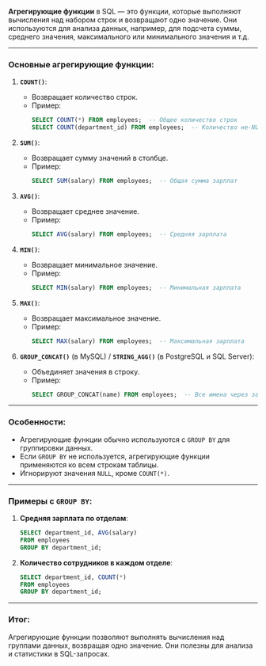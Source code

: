 
**Агрегирующие функции** в SQL — это функции, которые выполняют вычисления над набором строк и возвращают одно значение. Они используются для анализа данных, например, для подсчета суммы, среднего значения, максимального или минимального значения и т.д.

---

### Основные агрегирующие функции:
1. **`COUNT()`**:
   - Возвращает количество строк.
   - Пример:
     ```sql
     SELECT COUNT(*) FROM employees;  -- Общее количество строк
     SELECT COUNT(department_id) FROM employees;  -- Количество не-NULL значений
     ```

2. **`SUM()`**:
   - Возвращает сумму значений в столбце.
   - Пример:
     ```sql
     SELECT SUM(salary) FROM employees;  -- Общая сумма зарплат
     ```

3. **`AVG()`**:
   - Возвращает среднее значение.
   - Пример:
     ```sql
     SELECT AVG(salary) FROM employees;  -- Средняя зарплата
     ```

4. **`MIN()`**:
   - Возвращает минимальное значение.
   - Пример:
     ```sql
     SELECT MIN(salary) FROM employees;  -- Минимальная зарплата
     ```

5. **`MAX()`**:
   - Возвращает максимальное значение.
   - Пример:
     ```sql
     SELECT MAX(salary) FROM employees;  -- Максимальная зарплата
     ```

6. **`GROUP_CONCAT()`** (в MySQL) / **`STRING_AGG()`** (в PostgreSQL и SQL Server):
   - Объединяет значения в строку.
   - Пример:
     ```sql
     SELECT GROUP_CONCAT(name) FROM employees;  -- Все имена через запятую
     ```

---

### Особенности:
- Агрегирующие функции обычно используются с `GROUP BY` для группировки данных.
- Если `GROUP BY` не используется, агрегирующие функции применяются ко всем строкам таблицы.
- Игнорируют значения `NULL`, кроме `COUNT(*)`.

---

### Примеры с `GROUP BY`:
1. **Средняя зарплата по отделам**:
   ```sql
   SELECT department_id, AVG(salary)
   FROM employees
   GROUP BY department_id;
   ```

2. **Количество сотрудников в каждом отделе**:
   ```sql
   SELECT department_id, COUNT(*)
   FROM employees
   GROUP BY department_id;
   ```

---

### Итог:
Агрегирующие функции позволяют выполнять вычисления над группами данных, возвращая одно значение. Они полезны для анализа и статистики в SQL-запросах.